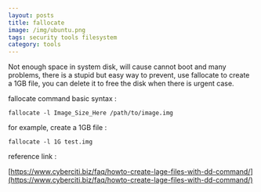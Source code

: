 ```yaml
---
layout: posts
title: fallocate
image: /img/ubuntu.png
tags: security tools filesystem
category: tools
---
```


Not enough space in system disk, will cause cannot boot and many problems, there is a stupid but easy way to prevent, use fallocate to create a 1GB file, you can delete it to free the disk when there is urgent case.


fallocate command basic syntax :

```
fallocate -l Image_Size_Here /path/to/image.img
```

for example, create a 1GB file :

```
fallocate -l 1G test.img
```

reference link :

[https://www.cyberciti.biz/faq/howto-create-lage-files-with-dd-command/](https://www.cyberciti.biz/faq/howto-create-lage-files-with-dd-command/)
